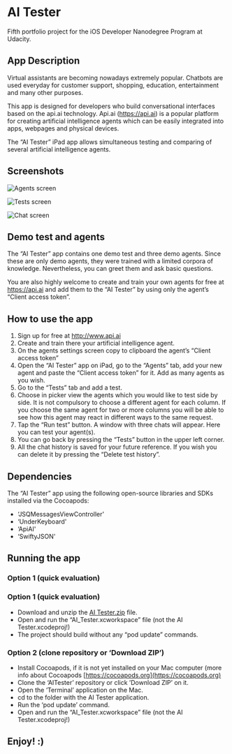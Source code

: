 # AI Tester
Fifth portfolio project for the iOS Developer Nanodegree Program at Udacity.

## App Description
Virtual assistants are becoming nowadays extremely popular. Chatbots are used everyday for customer support, shopping, education, entertainment and many other purposes.

This app is designed for developers who build conversational interfaces based on the api.ai technology. Api.ai (https://api.ai) is a popular platform for creating artificial intelligence agents which can be easily integrated into apps, webpages and physical devices. 

The “AI Tester” iPad app allows simultaneous testing and comparing of several artificial intelligence agents.


## Screenshots


![Agents screen](https://farm2.staticflickr.com/1712/25874373724_32ff923352_z.jpg)


![Tests screen](https://farm2.staticflickr.com/1572/26479248685_29f71d7eb5_z.jpg)


![Chat screen](https://farm2.staticflickr.com/1647/25874373694_99dd15f34b_z.jpg)


## Demo test and agents
The “AI Tester” app contains one demo test and three demo agents. Since these are only demo agents, they were trained with a limited corpora of knowledge. Nevertheless, you can greet them and ask basic questions.

You are also highly welcome to create and train your own agents for free at https://api.ai and add them to the “AI Tester” by using only the agent’s “Client access token”.

## How to use the app

1. Sign up for free at http://www.api.ai
2. Create and train there your artificial intelligence agent.
3. On the agents settings screen copy to clipboard the agent’s “Client access token”
4. Open the “AI Tester” app on iPad, go to the “Agents” tab, add your new agent and paste the “Client access token” for it. Add as many agents as you wish.
5. Go to the “Tests” tab and add a test.
6. Choose in picker view the agents  which you would like to test side by side. It is not compulsory to choose a different agent for each column. If you choose the same agent for two or more columns you will be able to see how this agent may react in different ways to the same request.
7. Tap the “Run test” button. A window with three chats will appear. Here you can test your agent(s).
8. You can go back by pressing the “Tests” button in the upper left corner.
9. All the chat history is saved for your future reference. If you wish you can delete it by pressing the “Delete test history”.

## Dependencies
The “AI Tester” app using the following open-source libraries and SDKs installed via the Cocoapods:

* ‘JSQMessagesViewController'
* ‘UnderKeyboard'
* ‘ApiAI'
* ‘SwiftyJSON'


## Running the app

### Option 1 (quick evaluation)

### Option 1 (quick evaluation)

* Download and unzip the [AI Tester.zip](https://github.com/SEFdevelopment/AITester/blob/master/AI%20Tester.zip?raw=true) file.
* Open and run the “AI_Tester.xcworkspace” file (not the AI Tester.xcodeproj!)
* The project should build without any “pod update” commands.


### Option 2 (clone repository or ‘Download ZIP’)

* Install Cocoapods, if it is not yet installed on your Mac computer (more info about Cocoapods [https://cocoapods.org](https://cocoapods.org)
* Clone the ‘AITester’ repository or click ’Download ZIP’ on it.
* Open the ‘Terminal’ application on the Mac.
* cd to the folder with the AI Tester application.
* Run the ‘pod update’ command.
* Open and run the “AI_Tester.xcworkspace” file (not the AI Tester.xcodeproj!)


## Enjoy! :)
